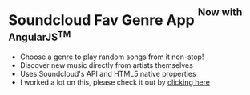 Soundcloud Fav Genre App <sup><sup>Now with AngularJS<sup>TM</sup></sup></sup>
==============================================

- Choose a genre to play random songs from it non-stop!
- Discover new music directly from artists themselves
- Uses Soundcloud's API and HTML5 native properties
- I worked a lot on this, please check it out by [clicking here](http://kdamball.github.io/Soundbum)
